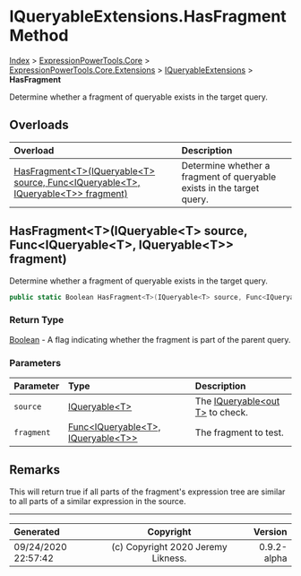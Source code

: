 ﻿# IQueryableExtensions.HasFragment Method

[Index](../index.md) > [ExpressionPowerTools.Core](ExpressionPowerTools.Core.a.md) > [ExpressionPowerTools.Core.Extensions](ExpressionPowerTools.Core.Extensions.n.md) > [IQueryableExtensions](ExpressionPowerTools.Core.Extensions.IQueryableExtensions.cs.md) > **HasFragment**

Determine whether a fragment of queryable exists in the
            target query.

## Overloads

| Overload | Description |
| :-- | :-- |
| [HasFragment&lt;T>(IQueryable&lt;T> source, Func&lt;IQueryable&lt;T>, IQueryable&lt;T>> fragment)](#hasfragmenttiqueryablet-source-funciqueryablet-iqueryablet-fragment) | Determine whether a fragment of queryable exists in the            target query. |
## HasFragment&lt;T>(IQueryable&lt;T> source, Func&lt;IQueryable&lt;T>, IQueryable&lt;T>> fragment)

Determine whether a fragment of queryable exists in the
            target query.

```csharp
public static Boolean HasFragment<T>(IQueryable<T> source, Func<IQueryable<T>, IQueryable<T>> fragment)
```

### Return Type

 [Boolean](https://docs.microsoft.com/dotnet/api/system.boolean)  - A flag indicating whether the fragment is part of the parent query.

### Parameters

| Parameter | Type | Description |
| :-- | :-- | :-- |
| `source` | [IQueryable&lt;T>](https://docs.microsoft.com/dotnet/api/system.linq.iqueryable-1) | The [IQueryable&lt;out T>](https://docs.microsoft.com/dotnet/api/system.linq.iqueryable-1) to check. |
| `fragment` | [Func&lt;IQueryable&lt;T>, IQueryable&lt;T>>](https://docs.microsoft.com/dotnet/api/system.func-2) | The fragment to test. |


## Remarks

This will return true if all parts of the fragment's expression tree
            are similar to all parts of a similar expression in the source.


---

| Generated | Copyright | Version |
| :-- | :-: | --: |
| 09/24/2020 22:57:42 | (c) Copyright 2020 Jeremy Likness. | 0.9.2-alpha |

